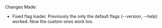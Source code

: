 Changes Made:
- Fixed flag loader. Previously the only the default flags (--version, --help) worked. Now the custom ones work too.
